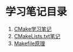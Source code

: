 # 学习笔记目录

1. [CMake学习笔记](./CMake_learning_note/CMake_note.md)
2. [CMakeLists.txt笔记](./CMake_learning_note/CMakeLists.txt_note.md)
3. [Makefile原理](./Makefile_learning_note/Makefile_theory.md)